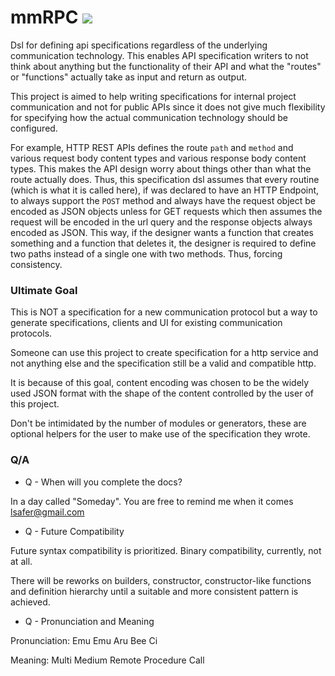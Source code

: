 # mmRPC [![](https://jitpack.io/v/org.cufy/mmrpc.svg)](https://jitpack.io/#org.cufy/mmrpc)

Dsl for defining api specifications regardless of the underlying communication technology.
This enables API specification writers to not think about anything but the functionality of
their API and what the "routes" or "functions" actually take as input and return as output.

This project is aimed to help writing specifications for internal project communication and
not for public APIs since it does not give much flexibility for specifying how the actual
communication technology should be configured.

For example, HTTP REST APIs defines the route `path` and `method` and various request body
content types and various response body content types. This makes the API design worry about
things other than what the route actually does. Thus, this specification dsl assumes that
every routine (which is what it is called here), if was declared to have an HTTP Endpoint,
to always support the `POST` method and always have the request object be encoded as JSON
objects unless for GET requests which then assumes the request will be encoded in the url
query and the response objects always encoded as JSON. This way, if the designer wants a
function that creates something and a function that deletes it, the designer is required
to define two paths instead of a single one with two methods. Thus, forcing consistency.

### Ultimate Goal

This is NOT a specification for a new communication protocol but a way to generate
specifications, clients and UI for existing communication protocols.

Someone can use this project to create specification for a http service and not anything
else and the specification still be a valid and compatible http.

It is because of this goal, content encoding was chosen to be the widely used JSON format
with the shape of the content controlled by the user of this project.

Don't be intimidated by the number of modules or generators, these are optional helpers for
the user to make use of the specification they wrote.

### Q/A

- Q - When will you complete the docs?

In a day called "Someday". You are free to remind me when it comes lsafer@gmail.com

- Q - Future Compatibility

Future syntax compatibility is prioritized. Binary compatibility, currently, not at all.

There will be reworks on builders, constructor, constructor-like functions and definition
hierarchy until a suitable and more consistent pattern is achieved.

- Q - Pronunciation and Meaning

Pronunciation: Emu Emu Aru Bee Ci

Meaning: Multi Medium Remote Procedure Call
